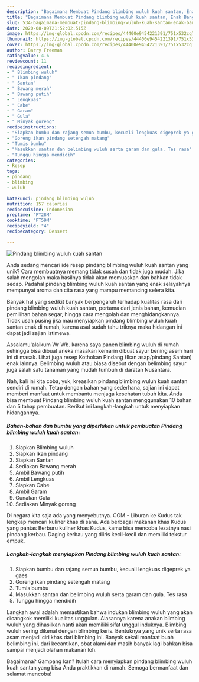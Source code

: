 ```yaml
---
description: "Bagaimana Membuat Pindang blimbing wuluh kuah santan, Enak Banget"
title: "Bagaimana Membuat Pindang blimbing wuluh kuah santan, Enak Banget"
slug: 534-bagaimana-membuat-pindang-blimbing-wuluh-kuah-santan-enak-banget
date: 2020-08-09T21:52:02.515Z
image: https://img-global.cpcdn.com/recipes/44400e9454221391/751x532cq70/pindang-blimbing-wuluh-kuah-santan-foto-resep-utama.jpg
thumbnail: https://img-global.cpcdn.com/recipes/44400e9454221391/751x532cq70/pindang-blimbing-wuluh-kuah-santan-foto-resep-utama.jpg
cover: https://img-global.cpcdn.com/recipes/44400e9454221391/751x532cq70/pindang-blimbing-wuluh-kuah-santan-foto-resep-utama.jpg
author: Barry Freeman
ratingvalue: 4.6
reviewcount: 11
recipeingredient:
- " Blimbing wuluh"
- " Ikan pindang"
- " Santan"
- " Bawang merah"
- " Bawang putih"
- " Lengkuas"
- " Cabe"
- " Garam"
- " Gula"
- " Minyak goreng"
recipeinstructions:
- "Siapkan bumbu dan rajang semua bumbu, kecuali lengkuas digeprek ya gaes"
- "Goreng ikan pindang setengah matang"
- "Tumis bumbu"
- "Masukkan santan dan belimbing wuluh serta garam dan gula. Tes rasa"
- "Tunggu hingga mendidih"
categories:
- Resep
tags:
- pindang
- blimbing
- wuluh

katakunci: pindang blimbing wuluh 
nutrition: 157 calories
recipecuisine: Indonesian
preptime: "PT28M"
cooktime: "PT59M"
recipeyield: "4"
recipecategory: Dessert

---
```



![Pindang blimbing wuluh kuah santan](https://img-global.cpcdn.com/recipes/44400e9454221391/751x532cq70/pindang-blimbing-wuluh-kuah-santan-foto-resep-utama.jpg)

Anda sedang mencari ide resep pindang blimbing wuluh kuah santan yang unik? Cara membuatnya memang tidak susah dan tidak juga mudah. Jika salah mengolah maka hasilnya tidak akan memuaskan dan bahkan tidak sedap. Padahal pindang blimbing wuluh kuah santan yang enak selayaknya mempunyai aroma dan cita rasa yang mampu memancing selera kita.

Banyak hal yang sedikit banyak berpengaruh terhadap kualitas rasa dari pindang blimbing wuluh kuah santan, pertama dari jenis bahan, kemudian pemilihan bahan segar, hingga cara mengolah dan menghidangkannya. Tidak usah pusing jika mau menyiapkan pindang blimbing wuluh kuah santan enak di rumah, karena asal sudah tahu triknya maka hidangan ini dapat jadi sajian istimewa.

Assalamu&#39;alaikum Wr Wb. karena saya panen blimbing wuluh di rumah sehingga bisa dibuat aneka masakan kemarin dibuat sayur bening asem hari ini di masak. Lihat juga resep Kothokan Pindang (Ikan asap/pindang Santan) enak lainnya. Belimbing wuluh atau biasa disebut dengan belimbing sayur juga salah satu tanaman yang mudah tumbuh di daratan Nusantara.


Nah, kali ini kita coba, yuk, kreasikan pindang blimbing wuluh kuah santan sendiri di rumah. Tetap dengan bahan yang sederhana, sajian ini dapat memberi manfaat untuk membantu menjaga kesehatan tubuh kita. Anda bisa membuat Pindang blimbing wuluh kuah santan menggunakan 10 bahan dan 5 tahap pembuatan. Berikut ini langkah-langkah untuk menyiapkan hidangannya.

<!--inarticleads1-->

##### Bahan-bahan dan bumbu yang diperlukan untuk pembuatan Pindang blimbing wuluh kuah santan:

1. Siapkan  Blimbing wuluh
1. Siapkan  Ikan pindang
1. Siapkan  Santan
1. Sediakan  Bawang merah
1. Ambil  Bawang putih
1. Ambil  Lengkuas
1. Siapkan  Cabe
1. Ambil  Garam
1. Gunakan  Gula
1. Sediakan  Minyak goreng


Di negara kita saja ada yang menyebutnya. COM - Liburan ke Kudus tak lengkap mencari kuliner khas di sana. Ada berbagai makanan khas Kudus yang pantas Berburu kuliner khas Kudus, kamu bisa mencoba lezatnya nasi pindang kerbau. Daging kerbau yang diiris kecil-kecil dan memiliki tekstur empuk. 

<!--inarticleads2-->

##### Langkah-langkah menyiapkan Pindang blimbing wuluh kuah santan:

1. Siapkan bumbu dan rajang semua bumbu, kecuali lengkuas digeprek ya gaes
1. Goreng ikan pindang setengah matang
1. Tumis bumbu
1. Masukkan santan dan belimbing wuluh serta garam dan gula. Tes rasa
1. Tunggu hingga mendidih


Langkah awal adalah memastikan bahwa indukan blimbing wuluh yang akan dicangkok memiliki kualitas unggulan. Alasannya karena anakan blimbing wuluh yang dihasilkan nanti akan memiliki sifat unggul induknya. Blimbing wuluh sering dikenal dengan blimbing keris. Bentuknya yang unik serta rasa asam menjadi ciri khas dari blimbing ini. Banyak sekali manfaat buah belimbing ini, dari kecantikan, obat alami dan masih banyak lagi bahkan bisa sampai menjadi olahan makanan loh. 

Bagaimana? Gampang kan? Itulah cara menyiapkan pindang blimbing wuluh kuah santan yang bisa Anda praktikkan di rumah. Semoga bermanfaat dan selamat mencoba!
